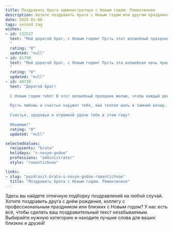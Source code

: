 ```yaml
---
title: Поздравить брата администратора с Новым годом. Романтичное
description: Хотите поздравить брата с Новым годом или другим праздником? Наш ИИ создаст незабываемое поздравление, а вы обязательно выделитесь среди других.  
date: 2025-01-06
tags: second tag
wishes:
- id: 131527
  text: "Мой дорогой брат, с Новым годом! Пусть этот волшебный праздник окрасит твою жизнь в яркие, незабываемые цвета, словно рождественские огни на высочайшей ёлке. Желаю тебе, чтобы в Новом году твоя администраторская работа приносила не только удовлетворение, но и вдохновение, а каждый день был наполнен любовью, счастьем и чудесами, как в самой красивой сказке. Пусть все твои мечты исполнятся, а сердце всегда будет согрето теплом и заботой близких. Счастья тебе, мой любимый брат!
  "
  rating: "0"
  updated: "null"
- id: 81790
  text: "Мой дорогой брат, с Новым годом! Пусть эта волшебная ночь принесет тебе море позитива и вдохновения, нескончаемый поток новых идей в твоей администраторской работе и, конечно же, крепкого здоровья, чтобы реализовать все задуманное. Пусть счастье и любовь станут неотъемлемыми спутниками твоей жизни в новом году!
  "
  rating: "0"
  updated: "null"
- id: 40718
  text: "Дорогой Брат!
  
  С Новым годом тебя! В этот волшебный праздник желаю, чтобы каждый день приносил вдохновение и новые свершения. Пусть твоя работа администратора будет наполнена радостью, а успехи сияют ярче новогодних огней.
  
  Пусть любовь и счастье окружат тебя, как теплая шаль в зимний вечер. Желаю, чтобы в новом году сбудется всё, о чём ты мечтаешь, а каждый миг был полон романтики и нежности.
  
  Счастья, здоровья и огромной удачи тебе в этом году!
  
  Обнимаю!"
  rating: "0"
  updated: "null"

selectedValues:
  recipients: "brata"
  holidays: "s-novym-godom"
  professions: "administrator"
  style: "romantichnoe"

links:
- slug: "pozdravit-brata-s-novym-godom-romantichnoe"
  title: "Поздравить брата с Новым годом. Романтичное"
---
```


Здесь вы найдете отличную подборку поздравлений на любой случай.
Хотите поздравить друга с днём рождения, коллегу с профессиональным праздником или близких с Новым годом? У нас есть всё, чтобы сделать ваш поздравительный текст незабываемым. Выбирайте нужную категорию и находите лучшие слова для ваших близких и друзей!
